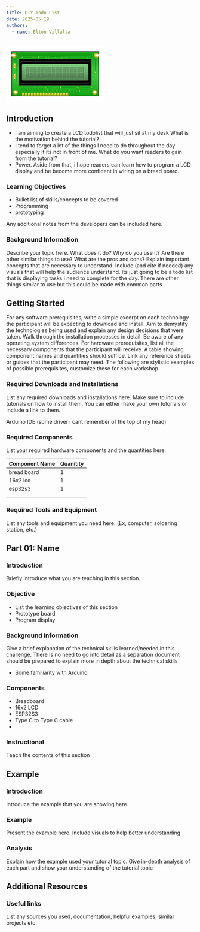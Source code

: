 ```yaml
---
title: DIY Todo List
date: 2025-05-19
authors:
  - name: Elton Villalta
---
```


![](content/tutorials/LCDTodoLogo.jpg)

## Introduction

- I am aiming to create a LCD todolist that will just sit at my desk
What is the motivation behind the tutorial?
- I tend to forget a lot of the things I need to do throughout the day especially if its not in front of me.
What do you want readers to gain from the tutorial?
- Power. Aside from that, i hope readers can learn how to program a LCD display and be become more confident in wiring on a bread board.
### Learning Objectives

- Bullet list of skills/concepts to be covered
- Programming
- prototyping
  
Any additional notes from the developers can be included here.

### Background Information

Describe your topic here. What does it do? Why do you use it?
Are there other similar things to use? What are the pros and cons?
Explain important concepts that are necessary to understand.
Include (and cite if needed) any visuals that will help the audience understand.
Its just going to be a todo list that is displaying tasks i need to complete for the day. There are other things similar to use but this could be made with common parts .

## Getting Started

For any software prerequisites, write a simple excerpt on each
technology the participant will be expecting to download and install.
Aim to demystify the technologies being used and explain any design
decisions that were taken. Walk through the installation processes
in detail. Be aware of any operating system differences.
For hardware prerequisites, list all the necessary components that
the participant will receive. A table showing component names and
quantities should suffice. Link any reference sheets or guides that
the participant may need.
The following are stylistic examples of possible prerequisites,
customize these for each workshop.



### Required Downloads and Installations

List any required downloads and installations here.
Make sure to include tutorials on how to install them.
You can either make your own tutorials or include a link to them.



Arduino IDE
(some driver i cant remember of the top of my head)

### Required Components

List your required hardware components and the quantities here.

| Component Name | Quanitity |
| -------------- | --------- |
|        bread board        |      1     |
|       16x2 lcd         |    1       |
|          esp32s3      |       1    |
|                |           |
|                |           |

### Required Tools and Equipment

List any tools and equipment you need here.
(Ex, computer, soldering station, etc.)

## Part 01: Name

### Introduction

Briefly introduce what  you are teaching in this section.

### Objective

- List the learning objectives of this section
- Prototype board
- Program display
### Background Information

Give a brief explanation of the technical skills learned/needed
in this challenge. There is no need to go into detail as a
separation document should be prepared to explain more in depth
about the technical skills
- Some familiarity with Arduino


### Components
- Breadboard
- 16x2 LCD
- ESP32S3
- Type C to Type C cable
- 
### Instructional

Teach the contents of this section

## Example

### Introduction

Introduce the example that you are showing here.

### Example

Present the example here. Include visuals to help better understanding

### Analysis

Explain how the example used your tutorial topic. Give in-depth analysis of each part and show your understanding of the tutorial topic

## Additional Resources

### Useful links

List any sources you used, documentation, helpful examples, similar projects etc.
